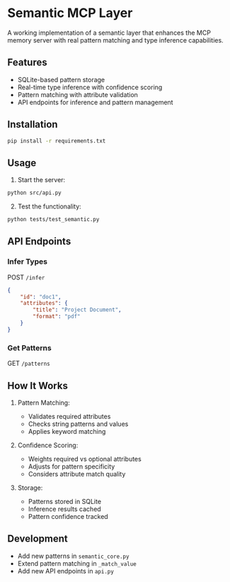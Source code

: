 # Semantic MCP Layer

A working implementation of a semantic layer that enhances the MCP memory server with real pattern matching and type inference capabilities.

## Features

- SQLite-based pattern storage
- Real-time type inference with confidence scoring
- Pattern matching with attribute validation
- API endpoints for inference and pattern management

## Installation

```bash
pip install -r requirements.txt
```

## Usage

1. Start the server:
```bash
python src/api.py
```

2. Test the functionality:
```bash
python tests/test_semantic.py
```

## API Endpoints

### Infer Types
POST `/infer`
```json
{
    "id": "doc1",
    "attributes": {
        "title": "Project Document",
        "format": "pdf"
    }
}
```

### Get Patterns
GET `/patterns`

## How It Works

1. Pattern Matching:
   - Validates required attributes
   - Checks string patterns and values
   - Applies keyword matching

2. Confidence Scoring:
   - Weights required vs optional attributes
   - Adjusts for pattern specificity
   - Considers attribute match quality

3. Storage:
   - Patterns stored in SQLite
   - Inference results cached
   - Pattern confidence tracked

## Development

- Add new patterns in `semantic_core.py`
- Extend pattern matching in `_match_value`
- Add new API endpoints in `api.py`